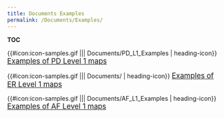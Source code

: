 ```yaml
---
title: Documents Examples
permalink: /Documents/Examples/
---
```


__TOC__

{{\#icon:icon-samples.gif ||| Documents/PD_L1_Examples | heading-icon}} <big>[Examples of PD Level 1 maps](/Documents/PD_L1_Examples "wikilink")</big>

{{\#icon:icon-samples.gif ||| Documents/ | heading-icon}} <big>[Examples of ER Level 1 maps](/Documents/ER_L1_Examples "wikilink")</big>

{{\#icon:icon-samples.gif ||| Documents/AF_L1_Examples | heading-icon}} <big>[Examples of AF Level 1 maps](/Documents/AF_L1_Examples "wikilink")</big>